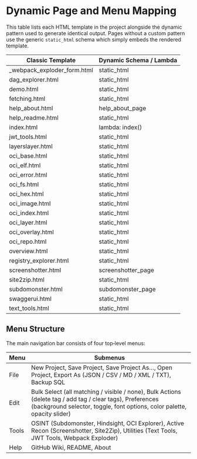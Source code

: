 # Dynamic Page and Menu Mapping

This table lists each HTML template in the project alongside the dynamic pattern used to generate identical output. Pages without a custom pattern use the generic `static_html` schema which simply embeds the rendered template.

| Classic Template | Dynamic Schema / Lambda |
|------------------|------------------------|
| _webpack_exploder_form.html | static_html |
| dag_explorer.html | static_html |
| demo.html | static_html |
| fetching.html | static_html |
| help_about.html | help_about_page |
| help_readme.html | static_html |
| index.html | lambda: index() |
| jwt_tools.html | static_html |
| layerslayer.html | static_html |
| oci_base.html | static_html |
| oci_elf.html | static_html |
| oci_error.html | static_html |
| oci_fs.html | static_html |
| oci_hex.html | static_html |
| oci_image.html | static_html |
| oci_index.html | static_html |
| oci_layer.html | static_html |
| oci_overlay.html | static_html |
| oci_repo.html | static_html |
| overview.html | static_html |
| registry_explorer.html | static_html |
| screenshotter.html | screenshotter_page |
| site2zip.html | static_html |
| subdomonster.html | subdomonster_page |
| swaggerui.html | static_html |
| text_tools.html | static_html |

## Menu Structure

The main navigation bar consists of four top‑level menus:

| Menu | Submenus |
|------|----------|
| File | New Project, Save Project, Save Project As…, Open Project, Export As (JSON / CSV / MD / XML / TXT), Backup SQL |
| Edit | Bulk Select (all matching / visible / none), Bulk Actions (delete tag / add tag / clear tags), Preferences (background selector, toggle, font options, color palette, opacity slider) |
| Tools | OSINT (Subdomonster, Hindsight, OCI Explorer), Active Recon (Screenshotter, Site2Zip), Utilities (Text Tools, JWT Tools, Webpack Exploder) |
| Help | GitHub Wiki, README, About |
